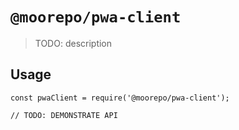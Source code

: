 # `@moorepo/pwa-client`

> TODO: description

## Usage

```
const pwaClient = require('@moorepo/pwa-client');

// TODO: DEMONSTRATE API
```
